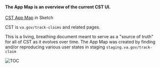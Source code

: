 #### The App Map is an overview of the current CST UI.

[CST App Map](https://www.sketch.com/s/d8594ef0-5efd-4a48-aa7a-baa3cb056482) in Sketch

CST is `va.gov/track-claims` and related pages. 

This is a living, breathing document meant to serve as a "source of truth" for all of CST as it evolves over time. The App Map was created by finding and/or reproducing various user states in staging `staging.va.gov/track-claim`


![TOC](https://user-images.githubusercontent.com/95102058/231773085-3fb7c492-2023-4545-b2de-f39c263581d7.png)
